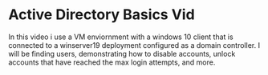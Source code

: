 <h1>Active Directory Basics Vid</h1>

<p>
In this video i use a VM enviornment with a windows 10 client that is connected to a winserver19 deployment configured as a domain controller. I will be finding users, demonstrating how to disable accounts, unlock accounts that have reached the max login attempts, and more. 
   

